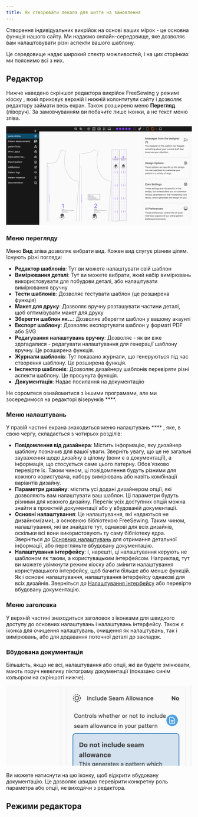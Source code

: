 ```yaml
---
title: Як створювати лекала для шиття на замовлення
---
```


Створення індивідуальних викрійок на основі ваших мірок - це основна функція нашого сайту. Ми надаємо онлайн-середовище, яке дозволяє вам налаштовувати різні аспекти вашого шаблону.

Це середовище надає широкий спектр можливостей, і на цих сторінках ми пояснимо всі з них.

<ControlTip />

## Редактор

Нижче наведено скріншот редактора викрійок FreeSewing у режимі кіоску [](/docs/about/site/draft/ui-settings/kiosk) , який приховує верхній і нижній колонтитули сайту і дозволяє редактору займати весь екран. Також розширено меню **Перегляд** (ліворуч). За замовчуванням ви побачите лише іконки, а не текст меню зліва.

![Скріншот редактора викрійок FreeSewing](editor.png "Скріншот редактора лекал Freesewing")

### Меню перегляду

Меню **Вид** зліва дозволяє вибрати вид. Кожен вид слугує різним цілям. Існують різні погляди:

- **Редактор шаблонів**: Тут ви можете налаштувати свій шаблон
- **Вимірювання деталі**: Тут ви можете вибрати, який набір вимірювань використовувати для побудови деталі, або налаштувати вимірювання вручну
- **Тести шаблонів**: Дозволяє тестувати шаблон (це розширена функція)
- **Макет для друку**: Дозволяє вручну розташувати частини деталі, щоб оптимізувати макет для друку
- **Зберегти шаблон як...**: Дозволяє зберегти шаблон у вашому акаунті
- **Експорт шаблону**: Дозволяє експортувати шаблон у форматі PDF або SVG
- **Редагування налаштувань вручну**: Дозволяє - як ви вже здогадалися - редагувати налаштування для генерації шаблону вручну. Це розширена функція.
- **Журнали шаблонів**: Тут показано журнали, що генеруються під час створення шаблону. Це розширена функція.
- **Інспектор шаблонів**: Дозволяє дизайнеру шаблонів перевіряти різні аспекти шаблону. Це просунута функція.
- **Документація**: Надає посилання на документацію

Не соромтеся ознайомитися з іншими програмами, але ми зосередимося на редакторі візерунків ****.

### Меню налаштувань

У правій частині екрана знаходиться меню налаштувань **** , яке, в свою чергу, складається з чотирьох розділів:

- **Повідомлення від дизайнера**: Містить інформацію, яку дизайнер шаблону позначив для вашої уваги. Зверніть увагу, що це не загальні зауваження щодо дизайну в цілому (вони є в документації), а інформація, що стосується саме цього патерну. Обов'язково перевірте їх. Таким чином, ці повідомлення будуть різними для кожного користувача, набору вимірювань або навіть комбінації варіантів дизайну.
- **Параметри дизайну**: містить усі додані дизайнером опції, які дозволяють вам налаштувати ваш шаблон. Ці параметри будуть різними для кожного дизайну. Перелік усіх доступних опцій можна знайти в проектній документації або у вбудованій документації.
- **Основні налаштування**: Це налаштування, які надаються не дизайном(ами), а основною бібліотекою FreeSewing. Таким чином, налаштування, які ви знайдете тут, однакові для всіх дизайнів, оскільки всі вони використовують ту саму бібліотеку ядра. Зверніться до [Основних налаштувань](/docs/about/site/draft/core-settings) для отримання детальної інформації, або перегляньте вбудовану документацію.
- **Налаштування інтерфейсу**: І, нарешті, ці налаштування керують не шаблоном як таким, а користувацьким інтерфейсом. Наприклад, тут ви можете увімкнути режим кіоску або змінити налаштування користувацького інтерфейсу, щоб бачити більше або менше функцій. Як і основні налаштування, налаштування інтерфейсу однакові для всіх дизайнів. Зверніться до [Налаштування інтерфейсу](/docs/about/site/draft/ui-settings) або перевірте вбудовану документацію.

### Меню заголовка

У верхній частині знаходиться заголовок з іконками для швидкого доступу до основних налаштувань і налаштувань інтерфейсу. Також є іконка для очищення налаштувань, очищення як налаштувань, так і вимірювань, або для додавання поточної деталі до закладок.

### Вбудована документація

Більшість, якщо не всі, налаштування або опції, які ви будете змінювати, мають поруч невелику піктограму документації (показано синім кольором на скріншоті нижче).

![Скріншот іконки з документами](docs.png)

Ви можете натиснути на цю іконку, щоб відкрити вбудовану документацію. Це дозволяє швидко перевірити конкретну роль параметра або опції, не виходячи з редактора.

## Режими редактора

